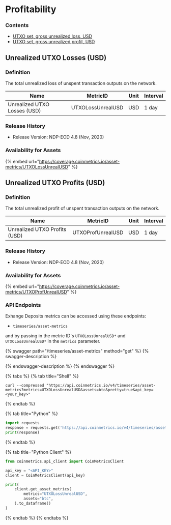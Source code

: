 # Profitability

### Contents

* [UTXO set, gross unrealized loss, USD](profitability.md#unrealized-utxo-losses-usd)
* [UTXO set, gross unrealized profit, USD](profitability.md#unrealized-utxo-profits-usd)

## Unrealized UTXO Losses (USD)

### Definition

The total unrealized loss of unspent transaction outputs on the network.

| Name                         | MetricID          | Unit | Interval |
| ---------------------------- | ----------------- | ---- | -------- |
| Unrealized UTXO Losses (USD) | UTXOLossUnrealUSD | USD  | 1 day    |

### Release History

* Release Version: NDP-EOD 4.8 (Nov, 2020)

### Availability for Assets

{% embed url="https://coverage.coinmetrics.io/asset-metrics/UTXOLossUnrealUSD" %}

## Unrealized UTXO Profits (USD)

### Definition

The total unrealized profit of unspent transaction outputs on the network.

| Name                          | MetricID          | Unit | Interval |
| ----------------------------- | ----------------- | ---- | -------- |
| Unrealized UTXO Profits (USD) | UTXOProfUnrealUSD | USD  | 1 day    |

### Release History

* Release Version: NDP-EOD 4.8 (Nov, 2020)

### Availability for Assets

{% embed url="https://coverage.coinmetrics.io/asset-metrics/UTXOProfUnrealUSD" %}

### API Endpoints

Exhange Deposits metrics can be accessed using these endpoints:

* `timeseries/asset-metrics`

and by passing in the metric ID's `UTXOLossUnrealUSD*` and `UTXOLossUnrealUSD*` in the `metrics` parameter.

{% swagger path="/timeseries/asset-metrics" method="get" %}
{% swagger-description %}

{% endswagger-description %}
{% endswagger %}

{% tabs %}
{% tab title="Shell" %}
```shell
curl --compressed "https://api.coinmetrics.io/v4/timeseries/asset-metrics?metrics=UTXOLossUnrealUSD&assets=btc&pretty=true&api_key=<your_key>"
```
{% endtab %}

{% tab title="Python" %}
```python
import requests
response = requests.get('https://api.coinmetrics.io/v4/timeseries/asset-metrics?metrics=UTXOLossUnrealUSD&assets=btc&pretty=true&api_key=<your_key>').json()
print(response)
```
{% endtab %}

{% tab title="Python Client" %}
```python
from coinmetrics.api_client import CoinMetricsClient

api_key = "<API_KEY>"
client = CoinMetricsClient(api_key)

print(
    client.get_asset_metrics(
        metrics="UTXOLossUnrealUSD", 
        assets="btc",
    ).to_dataframe()
)
```
{% endtab %}
{% endtabs %}

